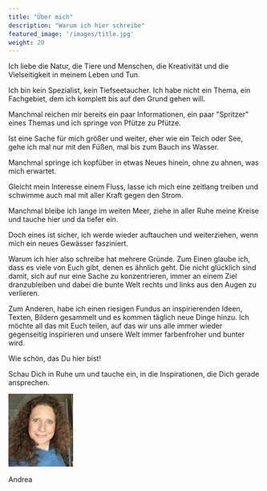 ```yaml
---
title: "Über mich"
description: "Warum ich hier schreibe"
featured_image: '/images/title.jpg'
weight: 20
---
```


Ich liebe die Natur, die Tiere und Menschen, die Kreativität und die Vielseitigkeit in meinem Leben und Tun.

Ich bin kein Spezialist, kein Tiefseetaucher. Ich habe nicht ein Thema, ein Fachgebiet, dem ich komplett bis auf den Grund gehen will.

Manchmal reichen mir bereits ein paar Informationen, ein paar "Spritzer" eines Themas und ich springe von Pfütze zu Pfütze.

Ist eine Sache für mich größer und weiter, eher wie ein Teich oder See, gehe ich mal nur mit den Füßen, mal bis zum Bauch ins Wasser.

Manchmal springe ich kopfüber in etwas Neues hinein, ohne zu ahnen, was mich erwartet.

Gleicht mein Interesse einem Fluss, lasse ich mich eine zeitlang treiben und schwimme auch mal mit aller Kraft gegen den Strom.

Manchmal bleibe ich lange im weiten Meer, ziehe in aller Ruhe meine Kreise und tauche hier und da tiefer ein. 

Doch eines ist sicher, ich werde wieder auftauchen und weiterziehen, wenn mich ein neues Gewässer fasziniert.

Warum ich hier also schreibe hat mehrere Gründe. Zum Einen glaube ich, dass es viele von Euch gibt, denen es ähnlich geht. Die nicht glücklich sind damit, sich auf nur eine Sache zu konzentrieren, immer an einem Ziel dranzubleiben und dabei die bunte Welt rechts und links aus den Augen zu verlieren.

Zum Anderen, habe ich einen riesigen Fundus an inspirierenden Ideen, Texten, Bildern gesammelt und es kommen täglich neue Dinge hinzu.  Ich möchte all das mit Euch teilen, auf das wir uns alle immer wieder gegenseitig inspirieren und unsere Welt immer farbenfroher und bunter wird.

Wie schön, das Du hier bist!

Schau Dich in Ruhe um und tauche ein, in die Inspirationen, die Dich gerade ansprechen.

<img title="" src="https://raw.githubusercontent.com/natuerlich-andrea/natuerlich-images/master/2020/10/26-14-06-18-IMG_5680.jpg" alt="" width="129" data-align="left">

Andrea
